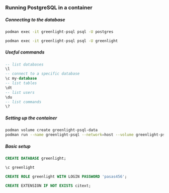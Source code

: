 ### Running PostgreSQL in a container

##### Connecting to the database
```bash
podman exec -it greenlight-psql psql -U postgres

podman exec -it greenlight-psql psql -U greenlight
```

##### Useful commands
```sql
-- list databases
\l
-- connect to a specific database
\c my-database
-- list tables
\dt
-- list users
\du
-- list commands
\?
```

##### Setting up the container
```bash
podman volume create greenlight-psql-data
podman run --name greenlight-psql --network=host --volume greenlight-psql-data:/var/lib/postgresql/data -e POSTGRES_PASSWORD=pasas123 -d docker.io/library/postgres:17.4-bookworm
```

##### Basic setup
```sql
CREATE DATABASE greenlight;

\c greenlight

CREATE ROLE greenlight WITH LOGIN PASSWORD 'pasas456';

CREATE EXTENSION IF NOT EXISTS citext;
```

